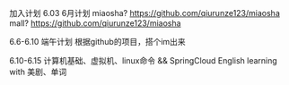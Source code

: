 加入计划
6.03
6月计划
miaosha?
https://github.com/qiurunze123/miaosha
mall?
https://github.com/qiurunze123/miaosha


6.6-6.10 端午计划
根据github的项目，搭个im出来

6.10-6.15 计算机基础、虚拟机、linux命令 && SpringCloud
English learning with 美剧、单词